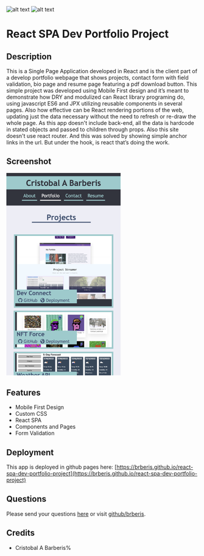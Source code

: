 [comment]: <> (This readme was created by Nodinq Readme Generator)
![alt text](https://img.shields.io/badge/License-MIT-brightgreen)
![alt text](https://img.shields.io/badge/Ver.-1.0.0-blue)

# React SPA Dev Portfolio Project


## Description

This is a Single Page Application developed in React and is the client part of a develop portfolio webpage that shows projects, contact form with field validation, bio page and resume page featuring a pdf download button.
This simple project was developed using Mobile First design and it’s meant  to demonstrate how DRY and modulized can React library programing do, using javascript ES6 and JPX utilizing reusable components in several pages. Also how effective can be React rendering portions of the web, updating just the data necessary without the need to refresh or re-draw the whole page.
As this app doesn't include back-end, all the data is hardcode in stated objects and passed to children through props.
Also this site doesn't use react router. And this was solved by showing simple anchor links in the url. But under the hook, is react that’s doing the work.

## Screenshot

<img src="https://github.com/brberis/react-spa-dev-portfolio-project/raw/main/src/assets/images/web.png" width="300px" >

## Features

- Mobile First Design
- Custom CSS
- React SPA
- Components and Pages
- Form Validation

## Deployment

This app is deployed in github pages here: [https://brberis.github.io/react-spa-dev-portfolio-project](https://brberis.github.io/react-spa-dev-portfolio-project)


## Questions

Please send your questions [here](mailto:cristobal@barberis.com?subject=[GitHub]%20React%20SPA%20Dev%20Portfolio%20Project) or visit [github/brberis](https://github.com/brberis).

## Credits

* Cristobal A Barberis%      
